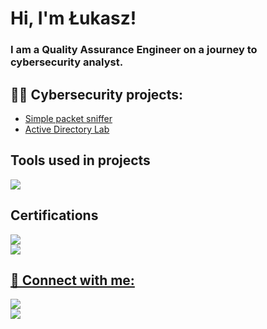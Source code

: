 <h1>Hi, I'm Łukasz! <br/></h1>
<h3>I am a Quality Assurance Engineer on a journey to cybersecurity analyst.</h3>

<h2>👨‍💻 Cybersecurity projects:</h2>

- [Simple packet sniffer](https://github.com/lbrodziak/packet_sniffer)
- [Active Directory Lab](https://github.com/lbrodziak/ActiveDirectoryLab)

<h2>Tools used in projects</h2>
<img src="https://img.shields.io/badge/-Python-3776AB?&style=for-the-badge&logo=Python&logoColor=white" />

<h2>Certifications</h2>
<a href="https://coursera.org/share/055806cc4e6fbaa31deda674dec460fc"/><img src="https://img.shields.io/badge/-Google%20Cybersecurity%20Certificate-4285F4?&style=for-the-badge&logo=Google&logoColor=white" /><br>
<img src="https://img.shields.io/badge/-ISTQB%20Foundation-FF0000?&style=for-the-badge&logo=ISTQB&logoColor=white" />

<h2> 🤳 Connect with me:</h2>

<a href="https://www.linkedin.com/in/łukasz-brodziak-4b0408bb/"><img src="https://img.shields.io/badge/-LinkedIn-0072b1?&style=for-the-badge&logo=linkedin&logoColor=white" /></a><br>
<a href="https://lukesdevsecopsnotes.blogspot.com"><img src="https://img.shields.io/badge/-Blogger-FF5722?&style=for-the-badge&logo=Blogger&logoColor=white"/></a>

